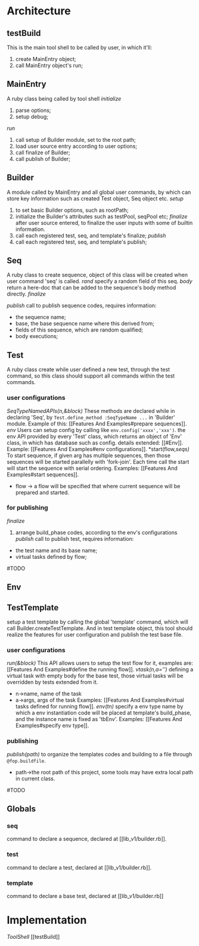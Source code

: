 


# Architecture


## testBuild
This is the main tool shell to be called by user, in which it'll:
1. create MainEntry object;
2. call MainEntry object's run;

## MainEntry
A ruby class being called by tool shell
*initialize*
1. parse options;
2. setup debug;

*run*
1. call setup of Builder module, set to the root path;
2. load user source entry according to user options;
3. call finalize of Builder;
4. call publish of Builder;

## Builder
A module called by MainEntry and all global user commands, by which can store key information such as created Test object, Seq object etc.
*setup*
1. to set basic Builder options, such as rootPath;
2. initialize the Builder's attributes such as testPool, seqPool etc;
*finalize*
after user source entered, to finalize the user inputs with some of builtin information.
1. call each registered test, seq, and template's finalize;
*publish*
1. call each registered test, seq, and template's publish;


## Seq
A ruby class to create sequence, object of this class will be created when user command 'seq' is called.
*rand*
specify a random field of this seq.
*body*
return a here-doc that can be added to the sequence's body method directly.
*finalize*

*publish*
call to publish sequence codes, requires information:
- the sequence name;
- base, the base sequence name where this derived from;
- fields of this sequence, which are random qualified;
- body executions;

## Test
A ruby class create while user defined a new test, through the test command, so this class should support all commands within the test commands.
### user configurations
*SeqTypeNamedAPIs(n,&block)*
These methods are declared while in declaring 'Seq', by `Test.define_method :SeqTypeName ...` in 'Builder' module.
Example of this: [[Features And Examples#prepare sequences]].
*env*
Users can setup config by calling like `env.config('xxxx','xxx')`.
the env API provided by every 'Test' class, which returns an object of 'Env' class, in which has database such as config.
details extended: [[#Env]]. Example: [[Features And Examples#env configurations]].
*start(flow,*seqs)*
To start sequence, if given arg has multiple sequences, then those sequences will be started parallelly with 'fork-join'.
Each time call the start will start the sequence with serial ordering.
Examples: [[Features And Examples#start sequences]].
- flow -> a flow will be specified that where current sequence will be prepared and started.


### for publishing
*finalize*
1. arrange build_phase codes, according to the env's configurations
*publish*
call to publish test, requires information:
- the test name and its base name;
- virtual tasks defined by flow;

#TODO 

## Env

## TestTemplate
setup a test template by calling the global 'template' command, which will call Builder.createTestTemplate.
And in test template object, this tool should realize the features for user configuration and publish the test base file.
### user configurations
*run(&block)*
This API allows users to setup the test flow for it, examples are: [[Features And Examples#define the running flow]].
*vtask(n,a='')*
defining a virtual task with empty body for the base test, those virtual tasks will be overridden by tests extended from it.
- n->name, name of the task
- a->args, args of the task
Examples: [[Features And Examples#virtual tasks defined for running flow]].
*env(tn)*
specify a env type name by which a env instantiation code will be placed at template's build_phase, and the instance name is fixed as 'tbEnv'.
Examples: [[Features And Examples#specify env type]].

### publishing
*publish(path)*
to organize the templates codes and building to a file through `@fop.buildfile`.
- path->the root path of this project, some tools may have extra local path in current class.

#TODO 

## Globals
### seq
command to declare a sequence, declared at [[lib_v1/builder.rb]].
### test
command to declare a test, declared at [[lib_v1/builder.rb]].
### template
command to declare a base test, declared at [[lib_v1/builder.rb]]

# Implementation
*ToolShell* [[testBuild]]